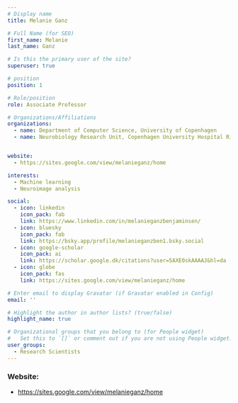 ```yaml
---
# Display name
title: Melanie Ganz

# Full Name (for SEO)
first_name: Melanie
last_name: Ganz

# Is this the primary user of the site?
superuser: true

# position
position: 1

# Role/position
role: Associate Professor

# Organizations/Affiliations
organizations:
  - name: Department of Computer Science, University of Copenhagen
  - name: Neurobiology Research Unit, Copenhagen University Hospital Rigshospitalet


website:
  - https://sites.google.com/view/melanieganz/home

interests:
  - Machine learning
  - Neuroimage analysis

social:
  - icon: linkedin
    icon_pack: fab
    link: https://www.linkedin.com/in/melanieganzbenjaminsen/
  - icon: bluesky
    icon_pack: fab
    link: https://bsky.app/profile/melanieganzben1.bsky.social 
  - icon: google-scholar
    icon_pack: ai
    link: https://scholar.google.dk/citations?user=5AXE0skAAAAJ&hl=da 
  - icon: globe
    icon_pack: fas
    link: https://sites.google.com/view/melanieganz/home 

# Enter email to display Gravatar (if Gravatar enabled in Config)
email: ''

# Highlight the author in author lists? (true/false)
highlight_name: true

# Organizational groups that you belong to (for People widget)
#   Set this to `[]` or comment out if you are not using People widget.
user_groups:
  - Research Scientists
---
```

### Website:
- https://sites.google.com/view/melanieganz/home 